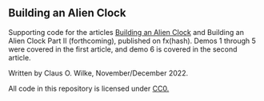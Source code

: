 ## Building an Alien Clock

Supporting code for the articles [Building an Alien Clock](https://www.fxhash.xyz/article/building-an-alien-clock) and Building an Alien Clock Part II (forthcoming), published on fx(hash). Demos 1 through 5 were covered in the first article, and demo 6 is covered in the second article.

Written by Claus O. Wilke, November/December 2022.

All code in this repository is licensed under [CC0.](https://creativecommons.org/publicdomain/zero/1.0/)
